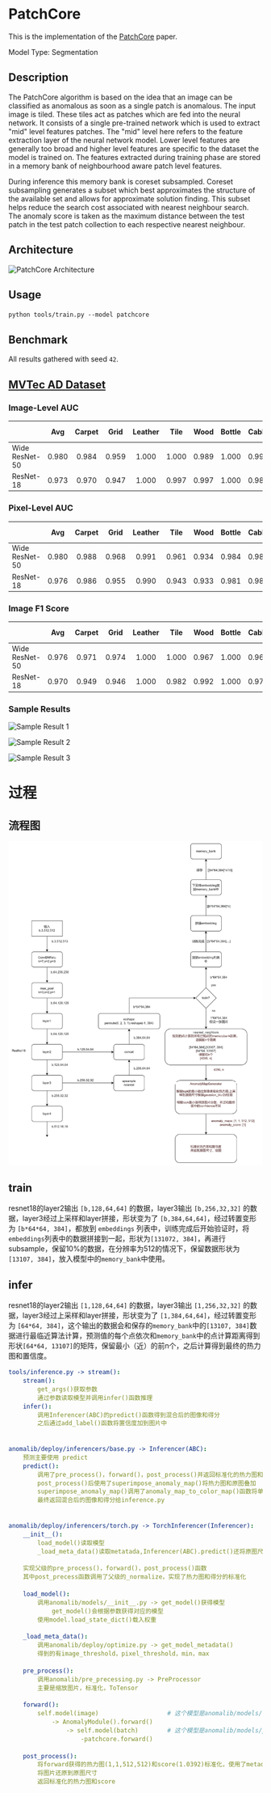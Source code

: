 # PatchCore

This is the implementation of the [PatchCore](https://arxiv.org/pdf/2106.08265.pdf) paper.

Model Type: Segmentation

## Description

The PatchCore algorithm is based on the idea that an image can be classified as anomalous as soon as a single patch is anomalous. The input image is tiled. These tiles act as patches which are fed into the neural network. It consists of a single pre-trained network which is used to extract "mid" level features patches. The "mid" level here refers to the feature extraction layer of the neural network model. Lower level features are generally too broad and higher level features are specific to the dataset the model is trained on. The features extracted during training phase are stored in a memory bank of neighbourhood aware patch level features.

During inference this memory bank is coreset subsampled. Coreset subsampling generates a subset which best approximates the structure of the available set and allows for approximate solution finding. This subset helps reduce the search cost associated with nearest neighbour search. The anomaly score is taken as the maximum distance between the test patch in the test patch collection to each respective nearest neighbour.

## Architecture

![PatchCore Architecture](../../../docs/source/images/patchcore/architecture.jpg "PatchCore Architecture")

## Usage

`python tools/train.py --model patchcore`

## Benchmark

All results gathered with seed `42`.

## [MVTec AD Dataset](https://www.mvtec.com/company/research/datasets/mvtec-ad)

### Image-Level AUC

|                |  Avg  | Carpet | Grid  | Leather | Tile  | Wood  | Bottle | Cable | Capsule | Hazelnut | Metal Nut | Pill  | Screw | Toothbrush | Transistor | Zipper |
| -------------- | :---: | :----: | :---: | :-----: | :---: | :---: | :----: | :---: | :-----: | :------: | :-------: | :---: | :---: | :--------: | :--------: | :----: |
| Wide ResNet-50 | 0.980 | 0.984  | 0.959 |  1.000  | 1.000 | 0.989 | 1.000  | 0.990 |  0.982  |  1.000   |   0.994   | 0.924 | 0.960 |   0.933    |   1.000    | 0.982  |
| ResNet-18      | 0.973 | 0.970  | 0.947 |  1.000  | 0.997 | 0.997 | 1.000  | 0.986 |  0.965  |  1.000   |   0.991   | 0.916 | 0.943 |   0.931    |   0.996    | 0.953  |

### Pixel-Level AUC

|                |  Avg  | Carpet | Grid  | Leather | Tile  | Wood  | Bottle | Cable | Capsule | Hazelnut | Metal Nut | Pill  | Screw | Toothbrush | Transistor | Zipper |
| -------------- | :---: | :----: | :---: | :-----: | :---: | :---: | :----: | :---: | :-----: | :------: | :-------: | :---: | :---: | :--------: | :--------: | :----: |
| Wide ResNet-50 | 0.980 | 0.988  | 0.968 |  0.991  | 0.961 | 0.934 | 0.984  | 0.988 |  0.988  |  0.987   |   0.989   | 0.980 | 0.989 |   0.988    |   0.981    | 0.983  |
| ResNet-18      | 0.976 | 0.986  | 0.955 |  0.990  | 0.943 | 0.933 | 0.981  | 0.984 |  0.986  |  0.986   |   0.986   | 0.974 | 0.991 |   0.988    |   0.974    | 0.983  |

### Image F1 Score

|                |  Avg  | Carpet | Grid  | Leather | Tile  | Wood  | Bottle | Cable | Capsule | Hazelnut | Metal Nut | Pill  | Screw | Toothbrush | Transistor | Zipper |
| -------------- | :---: | :----: | :---: | :-----: | :---: | :---: | :----: | :---: | :-----: | :------: | :-------: | :---: | :---: | :--------: | :--------: | :----: |
| Wide ResNet-50 | 0.976 | 0.971  | 0.974 |  1.000  | 1.000 | 0.967 | 1.000  | 0.968 |  0.982  |  1.000   |   0.984   | 0.940 | 0.943 |   0.938    |   1.000    | 0.979  |
| ResNet-18      | 0.970 | 0.949  | 0.946 |  1.000  | 0.982 | 0.992 | 1.000  | 0.978 |  0.969  |  1.000   |   0.989   | 0.940 | 0.932 |   0.935    |   0.974    | 0.967  |

### Sample Results

![Sample Result 1](../../../docs/source/images/patchcore/results/0.png "Sample Result 1")

![Sample Result 2](../../../docs/source/images/patchcore/results/1.png "Sample Result 2")

![Sample Result 3](../../../docs/source/images/patchcore/results/2.png "Sample Result 3")

# 过程

## 流程图

![patchcore](./patchcore.png)

## train

resnet18的layer2输出 `[b,128,64,64]` 的数据，layer3输出 `[b,256,32,32]` 的数据，layer3经过上采样和layer拼接，形状变为了 `[b,384,64,64]`，经过转置变形为 `[b*64*64, 384]`，都放到 `embeddings` 列表中，训练完成后开始验证时，将`embeddings`列表中的数据拼接到一起，形状为`[131072, 384]`，再进行subsample，保留10%的数据，在分辨率为512的情况下，保留数据形状为`[13107, 384]`，放入模型中的`memory_bank`中使用。



## infer

resnet18的layer2输出 `[1,128,64,64]` 的数据，layer3输出 `[1,256,32,32]` 的数据，layer3经过上采样和layer拼接，形状变为了 `[1,384,64,64]`，经过转置变形为 `[64*64, 384]`，这个输出的数据会和保存的`memory_bank`中的`[13107, 384]`数据进行最临近算法计算，预测值的每个点依次和`memory_bank`中的点计算距离得到形状`[64*64, 13107]`的矩阵，保留最小（近）的前n个，之后计算得到最终的热力图和置信度。

```yml
tools/inference.py -> stream():
	stream():
		get_args()获取参数
		通过参数读取模型并调用infer()函数推理
	infer():
		调用Inferencer(ABC)的predict()函数得到混合后的图像和得分
		之后通过add_label()函数将置信度加到图片中


anomalib/deploy/inferencers/base.py -> Inferencer(ABC):
	预测主要使用 predict
	predict():
        调用了pre_process()，forward()，post_process()并返回标准化的热力图和score（这三个函数在子类中实现了）
        post_process()后使用了superimpose_anomaly_map()将热力图和原图叠加
        superimpose_anomaly_map()调用了anomaly_map_to_color_map()函数将单通道热力图转换为rgb
        最终返回混合后的图像和得分给inference.py


anomalib/deploy/inferencers/torch.py -> TorchInferencer(Inferencer):
	__init__():
        load_model()读取模型
        _load_meta_data()读取metatada,Inferencer(ABC).predict()还将原图尺寸保存在里面

	实现父级的pre_process()，forward()，post_process()函数
	其中post_precess函数调用了父级的_normalize，实现了热力图和得分的标准化

	load_model():
		调用anomalib/models/__init__.py -> get_model()获得模型
			get_model()会根据参数获得对应的模型
		使用model.load_state_dict()载入权重

	_load_meta_data():
		调用anomalib/deploy/optimize.py -> get_model_metadata()
		得到的有image_threshold，pixel_threshold，min，max

	pre_process():
		调用anomalib/pre_precessing.py -> PreProcessor
		主要是缩放图片，标准化，ToTensor

	forward():
		self.model(image)					# 这个模型是anomalib/models/compoents/base/anomaly_module.py -> AnomalyModule()
			-> AnomalyModule().forward()
				-> self.model(batch)		# 这个模型是anomalib/models/patchcore/torch_model.py -> PatchcoreModel()
					-patchcore.forward()

	post_process():
		将forward获得的热力图(1,1,512,512)和score(1.0392)标准化，使用了metadata中的min和max
		将图片还原到原图尺寸
		返回标准化的热力图和score
```


